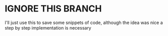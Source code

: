 # IGNORE THIS BRANCH
I'll just use this to save some snippets of code, although the idea was nice a step by step implementation is necessary